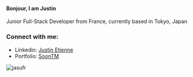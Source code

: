<h4 align="left">Bonjour, I am Justin</h4>
<p align="left">Junior Full-Stack Developer from France, currently based in Tokyo, Japan</p>
<h3 align="left">Connect with me:</h3>
<ul>
  <li>Linkedin: <a href="https://www.linkedin.com/in/justin-etienne/">Justin Etienne</a></li>
  <li>Portfolio: <a href="">SoonTM</a></li>
</ul>
<p><img align="left" src="https://github-readme-stats.vercel.app/api/top-langs?username=jasufr&show_icons=true&locale=en&layout=compact" alt="jasufr" /></p>
